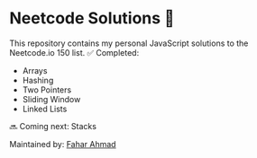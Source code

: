 # Neetcode Solutions 🚀

This repository contains my personal JavaScript solutions to the Neetcode.io 150 list.
✅ Completed:
- Arrays
- Hashing
- Two Pointers
- Sliding Window
- Linked Lists

🔜 Coming next: Stacks

Maintained by: [Fahar Ahmad](https://github.com/fahar-commits)
